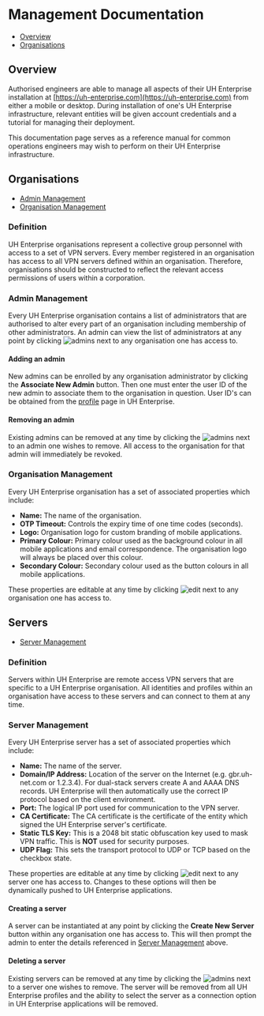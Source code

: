 # Management Documentation

- [Overview](#the-website)
- [Organisations](#organisations)

## Overview

Authorised engineers are able to manage all aspects of their UH Enterprise installation at [https://uh-enterprise.com](https://uh-enterprise.com) from either a mobile or desktop. During installation of one's UH Enterprise infrastructure, relevant entities will be given account credentials and a tutorial for managing their deployment.

This documentation page serves as a reference manual for common operations engineers may wish to perform on their UH Enterprise infrastructure.

## Organisations

- [Admin Management](#admin-management)
- [Organisation Management](#organisation-management)

### Definition

UH Enterprise organisations represent a collective group personnel with access to a set of VPN servers. Every member registered in an organisation has access to all VPN servers defined within an organisation. Therefore, organisations should be constructed to reflect the relevant access permissions of users within a corporation.

### Admin Management

Every UH Enterprise organisation contains a list of administrators that are authorised to alter every part of an organisation including membership of other administrators. An admin can view the list of administrators at any point by clicking ![admins](https://uh-enterprise.com/static/images/icons/person.svg) next to any organisation one has access to.

#### Adding an admin

New admins can be enrolled by any organisation administrator by clicking the **Associate New Admin** button. Then one must enter the user ID of the new admin to associate them to the organisation in question. User ID's can be obtained from the [profile](https://uh-enterprise.com/profile) page in UH Enterprise.

#### Removing an admin

Existing admins can be removed at any time by clicking the ![admins](https://uh-enterprise.com/static/images/icons/trashcan.svg) next to an admin one wishes to remove. All access to the organisation for that admin will immediately be revoked.

### Organisation Management

Every UH Enterprise organisation has a set of associated properties which include:

- **Name:** The name of the organisation.
- **OTP Timeout:** Controls the expiry time of one time codes (seconds).
- **Logo:** Organisation logo for custom branding of mobile applications.
- **Primary Colour:** Primary colour used as the background colour in all mobile applications and email correspondence. The organisation logo will always be placed over this colour.
- **Secondary Colour:** Secondary colour used as the button colours in all mobile applications.

These properties are editable at any time by clicking ![edit](https://uh-enterprise.com/static/images/icons/pencil.svg) next to any organisation one has access to.


## Servers

- [Server Management](#server-management)

### Definition

Servers within UH Enterprise are remote access VPN servers that are specific to a UH Enterprise organisation. All identities and profiles within an organisation have access to these servers and can connect to them at any time.

### Server Management

Every UH Enterprise server has a set of associated properties which include:

- **Name:** The name of the server.
- **Domain/IP Address:** Location of the server on the Internet (e.g. gbr.uh-net.com or 1.2.3.4). For dual-stack servers create A and AAAA DNS records. UH Enterprise will then automatically use the correct IP protocol based on the client environment.
- **Port:** The logical IP port used for communication to the VPN server.
- **CA Certificate:** The CA certificate is the certificate of the entity which signed the UH Enterprise server's certificate.
- **Static TLS Key:** This is a 2048 bit static obfuscation key used to mask VPN traffic. This is **NOT** used for security purposes.
- **UDP Flag:** This sets the transport protocol to UDP or TCP based on the checkbox state.

These properties are editable at any time by clicking ![edit](https://uh-enterprise.com/static/images/icons/pencil.svg) next to any server one has access to. Changes to these options will then be dynamically pushed to UH Enterprise applications.

#### Creating a server

A server can be instantiated at any point by clicking the **Create New Server** button within any organisation one has access to. This will then prompt the admin to enter the details referenced in [Server Management](#server-management) above.

#### Deleting a server

Existing servers can be removed at any time by clicking the ![admins](https://uh-enterprise.com/static/images/icons/trashcan.svg) next to a server one wishes to remove. The server will be removed from all UH Enterprise profiles and the ability to select the server as a connection option in UH Enterprise applications will be removed.

